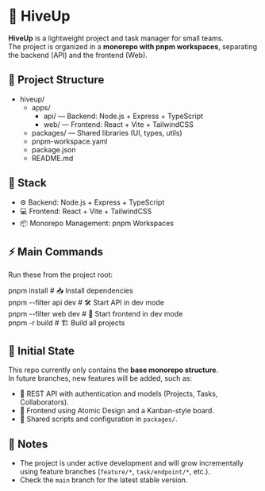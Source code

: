 
# 🐝 HiveUp

**HiveUp** is a lightweight project and task manager for small teams.  
The project is organized in a **monorepo with pnpm workspaces**, separating the backend (API) and the frontend (Web).

## 📂 Project Structure

- hiveup/
  - apps/
    - api/ — Backend: Node.js + Express + TypeScript
    - web/ — Frontend: React + Vite + TailwindCSS
  - packages/ — Shared libraries (UI, types, utils)
  - pnpm-workspace.yaml
  - package.json
  - README.md


## 🚀 Stack

- ⚙️ Backend: Node.js + Express + TypeScript  
- 💻 Frontend: React + Vite + TailwindCSS  
- 📦 Monorepo Management: pnpm Workspaces  

## ⚡️ Main Commands

Run these from the project root:

pnpm install          # 📥 Install dependencies  
pnpm --filter api dev # 🛠️ Start API in dev mode  
pnpm --filter web dev # 🎨 Start frontend in dev mode  
pnpm -r build         # 🏗️ Build all projects  

## 🌱 Initial State

This repo currently only contains the **base monorepo structure**.  
In future branches, new features will be added, such as:
- 🔑 REST API with authentication and models (Projects, Tasks, Collaborators).  
- 🎨 Frontend using Atomic Design and a Kanban-style board.  
- 🧩 Shared scripts and configuration in `packages/`.  

## 📌 Notes

- The project is under active development and will grow incrementally using feature branches (`feature/*`, `task/endpoint/*`, etc.).  
- Check the `main` branch for the latest stable version.
